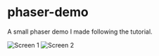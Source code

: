 # phaser-demo

A small phaser demo I made following the tutorial.

![Screen 1](../master/screens/screen_1.png)
![Screen 2](../master/screens/screen_2.png)
